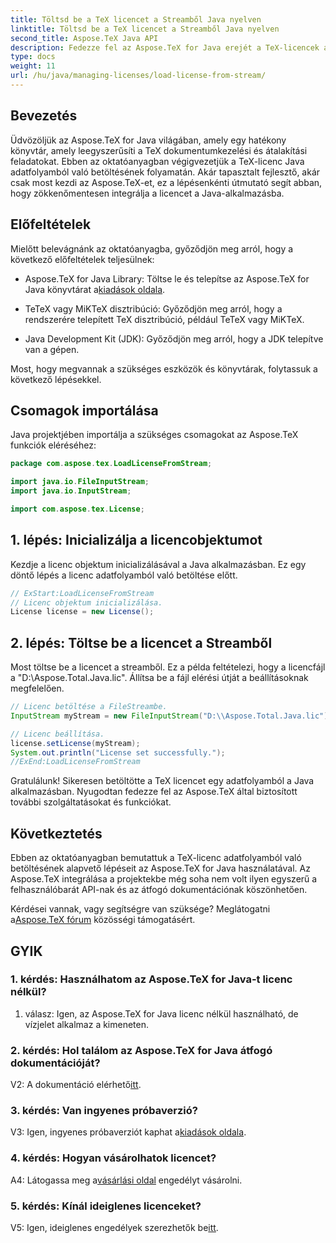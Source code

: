 ```yaml
---
title: Töltsd be a TeX licencet a Streamből Java nyelven
linktitle: Töltsd be a TeX licencet a Streamből Java nyelven
second_title: Aspose.TeX Java API
description: Fedezze fel az Aspose.TeX for Java erejét a TeX-licencek adatfolyamokból történő betöltésére vonatkozó lépésről lépésre szóló útmutatónkkal. Zökkenőmentesen integrálja a TeX dokumentumkezelést Java-alkalmazásaiba.
type: docs
weight: 11
url: /hu/java/managing-licenses/load-license-from-stream/
---
```

## Bevezetés

Üdvözöljük az Aspose.TeX for Java világában, amely egy hatékony könyvtár, amely leegyszerűsíti a TeX dokumentumkezelési és átalakítási feladatokat. Ebben az oktatóanyagban végigvezetjük a TeX-licenc Java adatfolyamból való betöltésének folyamatán. Akár tapasztalt fejlesztő, akár csak most kezdi az Aspose.TeX-et, ez a lépésenkénti útmutató segít abban, hogy zökkenőmentesen integrálja a licencet a Java-alkalmazásba.

## Előfeltételek

Mielőtt belevágnánk az oktatóanyagba, győződjön meg arról, hogy a következő előfeltételek teljesülnek:

- Aspose.TeX for Java Library: Töltse le és telepítse az Aspose.TeX for Java könyvtárat a[kiadások oldala](https://releases.aspose.com/tex/java/).

- TeTeX vagy MiKTeX disztribúció: Győződjön meg arról, hogy a rendszerére telepített TeX disztribúció, például TeTeX vagy MiKTeX.

- Java Development Kit (JDK): Győződjön meg arról, hogy a JDK telepítve van a gépen.

Most, hogy megvannak a szükséges eszközök és könyvtárak, folytassuk a következő lépésekkel.

## Csomagok importálása

Java projektjében importálja a szükséges csomagokat az Aspose.TeX funkciók eléréséhez:

```java
package com.aspose.tex.LoadLicenseFromStream;

import java.io.FileInputStream;
import java.io.InputStream;

import com.aspose.tex.License;
```

## 1. lépés: Inicializálja a licencobjektumot

Kezdje a licenc objektum inicializálásával a Java alkalmazásban. Ez egy döntő lépés a licenc adatfolyamból való betöltése előtt.

```java
// ExStart:LoadLicenseFromStream
// Licenc objektum inicializálása.
License license = new License();
```

## 2. lépés: Töltse be a licencet a Streamből

Most töltse be a licencet a streamből. Ez a példa feltételezi, hogy a licencfájl a "D:\\Aspose.Total.Java.lic". Állítsa be a fájl elérési útját a beállításoknak megfelelően.

```java
// Licenc betöltése a FileStreambe.
InputStream myStream = new FileInputStream("D:\\Aspose.Total.Java.lic");

// Licenc beállítása.
license.setLicense(myStream);
System.out.println("License set successfully.");
//ExEnd:LoadLicenseFromStream
```

Gratulálunk! Sikeresen betöltötte a TeX licencet egy adatfolyamból a Java alkalmazásban. Nyugodtan fedezze fel az Aspose.TeX által biztosított további szolgáltatásokat és funkciókat.

## Következtetés

Ebben az oktatóanyagban bemutattuk a TeX-licenc adatfolyamból való betöltésének alapvető lépéseit az Aspose.TeX for Java használatával. Az Aspose.TeX integrálása a projektekbe még soha nem volt ilyen egyszerű a felhasználóbarát API-nak és az átfogó dokumentációnak köszönhetően.

 Kérdései vannak, vagy segítségre van szüksége? Meglátogatni a[Aspose.TeX fórum](https://forum.aspose.com/c/tex/47) közösségi támogatásért.

## GYIK

### 1. kérdés: Használhatom az Aspose.TeX for Java-t licenc nélkül?

1. válasz: Igen, az Aspose.TeX for Java licenc nélkül használható, de vízjelet alkalmaz a kimeneten.

### 2. kérdés: Hol találom az Aspose.TeX for Java átfogó dokumentációját?

 V2: A dokumentáció elérhető[itt](https://reference.aspose.com/tex/java/).

### 3. kérdés: Van ingyenes próbaverzió?

 V3: Igen, ingyenes próbaverziót kaphat a[kiadások oldala](https://releases.aspose.com/).

### 4. kérdés: Hogyan vásárolhatok licencet?

 A4: Látogassa meg a[vásárlási oldal](https://purchase.aspose.com/buy) engedélyt vásárolni.

### 5. kérdés: Kínál ideiglenes licenceket?

 V5: Igen, ideiglenes engedélyek szerezhetők be[itt](https://purchase.aspose.com/temporary-license/).